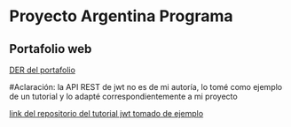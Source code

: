 # Proyecto Argentina Programa

## Portafolio web

[DER del portafolio](https://github.com/diego939/Der-Portafolio-Almiron-Diego)

#Aclaración: la API REST de jwt no es de mi autoría, lo tomé como ejemplo de un tutorial y lo adapté correspondientemente a mi proyecto

[link del repositorio del tutorial jwt tomado de ejemplo](https://github.com/cavanosa/tutorial_jwt_BACK)
